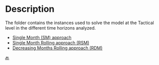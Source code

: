 # Description 

The folder contains the instances used to solve the model at the Tactical level in the different time horizons analyzed.
- [Single Month (SM) approach](https://github.com/Fepeder/PhD_Thesis_Data/tree/main/Chapter%202/TACTICAL%20LEVEL/SM)
- [Single Month Rolling approach (RSM)](https://github.com/Fepeder/PhD_Thesis_Data/tree/main/Chapter%202/TACTICAL%20LEVEL/RSM)
- [Decreasing Months Rolling approach (RDM)](https://github.com/Fepeder/PhD_Thesis_Data/tree/main/Chapter%202/TACTICAL%20LEVEL/RDM)


[🔙](https://github.com/Fepeder/PhD_Thesis_Data/tree/main/Chapter%202/)

